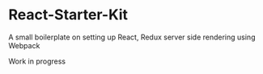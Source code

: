 # React-Starter-Kit
A small boilerplate on setting up React, Redux server side rendering using Webpack

Work in progress


